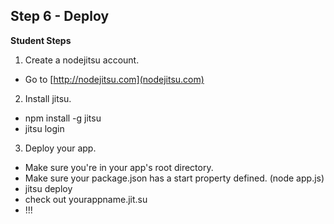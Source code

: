 ## Step 6 - Deploy

__Student Steps__

1. Create a nodejitsu account.
  - Go to [http://nodejitsu.com](nodejitsu.com)
2. Install jitsu.
  - npm install -g jitsu
  - jitsu login
3. Deploy your app.
  - Make sure you're in your app's root directory.
  - Make sure your package.json has a start property defined. (node app.js)
  - jitsu deploy
  - check out yourappname.jit.su
  - !!!

